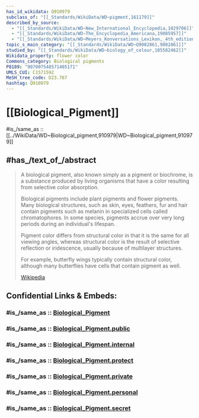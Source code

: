 ```yaml
---
has_id_wikidata: Q910979
subclass_of: "[[_Standards/WikiData/WD~pigment,161179]]"
described_by_source:
  - "[[_Standards/WikiData/WD~New_International_Encyclopedia,1029706]]"
  - "[[_Standards/WikiData/WD~The_Encyclopedia_Americana,19085957]]"
  - "[[_Standards/WikiData/WD~Meyers_Konversations_Lexikon,_4th_edition_(1885_1890),19219752]]"
topic_s_main_category: "[[_Standards/WikiData/WD~Q9082861,9082861]]"
studied_by: "[[_Standards/WikiData/WD~biology_of_colour,105582462]]"
Wikidata_property: flower color
Commons_category: Biological pigments
P8189: "987007548571405171"
UMLS_CUI: C1571592
MeSH_tree_code: D23.767
hashtag: Q910979
---
```


# [[Biological_Pigment]] 

#is_/same_as :: [[../WikiData/WD~Biological_pigment,910979|WD~Biological_pigment,910979]] 

## #has_/text_of_/abstract 

> A biological pigment, also known simply as a pigment or biochrome, 
> is a substance produced by living organisms 
> that have a color resulting from selective color absorption. 
> 
> Biological pigments include plant pigments and flower pigments. 
> Many biological structures, such as skin, eyes, feathers, fur and hair 
> contain pigments such as melanin in specialized cells called chromatophores. 
> In some species, pigments accrue over very long periods during an individual's lifespan.
>
> Pigment color differs from structural color 
> in that it is the same for all viewing angles, 
> whereas structural color is the result of selective reflection or iridescence, 
> usually because of multilayer structures. 
> 
> For example, butterfly wings typically contain structural color, 
> although many butterflies have cells that contain pigment as well.
>
> [Wikipedia](https://en.wikipedia.org/wiki/Biological%20pigment) 


## Confidential Links & Embeds: 

### #is_/same_as :: [Biological_Pigment](/_Standards/bio/Biological_Pigment.md) 

### #is_/same_as :: [Biological_Pigment.public](/_public/bio/Biological_Pigment.public.md) 

### #is_/same_as :: [Biological_Pigment.internal](/_internal/bio/Biological_Pigment.internal.md) 

### #is_/same_as :: [Biological_Pigment.protect](/_protect/bio/Biological_Pigment.protect.md) 

### #is_/same_as :: [Biological_Pigment.private](/_private/bio/Biological_Pigment.private.md) 

### #is_/same_as :: [Biological_Pigment.personal](/_personal/bio/Biological_Pigment.personal.md) 

### #is_/same_as :: [Biological_Pigment.secret](/_secret/bio/Biological_Pigment.secret.md)

